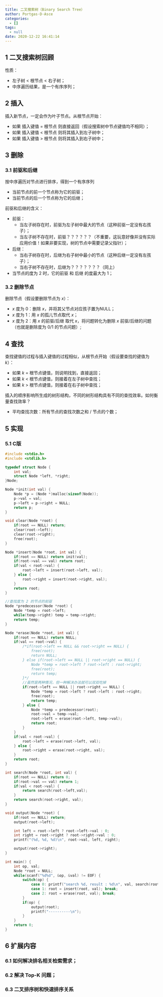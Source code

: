 ```yaml
---
title: 二叉搜索树（Binary Search Tree）
author: Portgas·D·Asce
categories:
  - []
tags:
  - null
date: 2020-12-22 16:41:14
---
```


<!--more-->

## 1 二叉搜索树回顾
性质：
- 左子树 < 根节点 < 右子树；
- 中序遍历结果，是一个有序序列；

## 2 插入
插入新节点，一定会作为叶子节点。从根节点开始：
- 如果 插入键值 = 根节点 则直接返回（假设搜索树中节点键值均不相同）；
- 如果 插入键值 < 根节点 则将其插入到左子树中；
- 如果 插入键值 > 根节点 则将其插入到右子树中；

## 3 删除
### 3.1 前驱和后继
按中序遍历对节点进行排序，得到一个有序序列
- 当前节点的前一个节点称为它的前驱；
- 当前节点的后一个节点称为它的后继；

前驱和后继的含义：
- 前驱：
  - 当左子树存在时，前驱为左子树中最大的节点（这种前驱一定没有右孩子）；
  - 当左子树不存在时，前驱？？？？？？（不重要，这玩意好像并没有实际应用价值！如果非要实现，树的节点中需要记录父指针）；
- 后继：
  - 当右子树存在时，后继为右子树中最小的节点（这种后继一定没有左孩子）；
  - 当右子树不存在时，后继为？？？？？？？（同上）
- 当节点的度为 2 时，它的前驱 和 后继 的度最大为 1；

### 3.2 删除节点 
删除节点（假设要删除节点为 $x$）：
- $x$ 度为 0：删除 $x$，并将其父节点对应孩子置为NULL；
- $x$ 度为 1：用 $x$ 的孤儿节点取代 $x$；
- $x$ 度为 2：用 $x$ 的前驱/后继 取代 $x$，将问题转化为删除 $x$ 前驱/后继的问题（也就是删除度为 0/1 的节点问题）;

## 4 查找
查找键值的过程与插入键值的过程相似，从根节点开始（假设要查找的键值为 $k$）：
- 如果 $k$ = 根节点键值，则说明找到，直接返回；
- 如果 $k$ < 根节点键值，则接着在左子树中查找；
- 如果 $k$ > 根节点键值，则接着在右子树中查找；

插入的顺序影响所生成的树形结构，不同的树形结构具有不同的查找效率。如何衡量查找效率？
- 平均查找次数：所有节点的查找次数之和 / 节点的个数；

## 5 实现
### 5.1 C版
```cpp
#include <stdio.h>
#include <stdlib.h>

typedef struct Node {
    int val;
    struct Node *left, *right;
}Node;

Node *init(int val) {
    Node *p = (Node *)malloc(sizeof(Node));
    p->val = val;
    p->left = p->right = NULL;
    return p;
}

void clear(Node *root) {
    if(root == NULL) return;
    clear(root->left);
    clear(root->right);
    free(root);
}

Node *insert(Node *root, int val) {
    if(root == NULL) return init(val);
    if(root->val == val) return root;
    if(val < root->val) {
        root->left = insert(root->left, val);
    } else {
        root->right = insert(root->right, val);
    }
    return root;
}

//查找度为 2 的节点的前驱
Node *predecessor(Node *root) {
    Node *temp = root->left;
    while(temp->right) temp = temp->right;
    return temp;
}

Node *erase(Node *root, int val) {
    if(root == NULL) return NULL;
    if(val == root->val) {
        /*if(root->left == NULL && root->right == NULL) {
            free(root);
            return NULL;
        } else if(root->left == NULL || root->right == NULL) {
            Node *temp = root->left ? root->left : root->right;
            free(root);
            return temp;
        }*/
        //虽然是两种情况，但一种解决办法就可以双双吃掉
        if(root->left == NULL || root->right == NULL) {
            Node *temp = root->left ? root->left : root->right;
            free(root);
            return temp;
        } else {
            Node *temp = predecessor(root);
            root->val = temp->val;
            root->left = erase(root->left, temp->val);
            return root;
        }
    }
    if(val < root->val) {
        root->left = erase(root->left, val);
    } else {
        root->right = erase(root->right, val);
    }
    return root;
}

int search(Node *root, int val) {
    if(root == NULL) return 0;
    if(root->val == val) return 1;
    if(val < root->val) {
        return search(root->left,val);
    }
    return search(root->right, val);
}

void output(Node *root) {
    if(root == NULL) return;
    output(root->left);

    int left = root->left ? root->left->val : 0;
    int right = root->right ? root->right->val : 0;
    printf("(%d, %d, %d)\n", root->val, left, right);

    output(root->right);
}

int main() {
    int op, val;
    Node *root = NULL;
    while(scanf("%d%d", &op, &val) != EOF) {
        switch(op) {
            case 0: printf("search %d, result : %d\n", val, search(root, val)); break;
            case 1: root = insert(root, val); break;
            case 2: root = erase(root, val); break;
        }
        if(op) {
            output(root);
            printf("----------\n");
        }
    }
    return 0;
}
```

## 6 扩展内容
### 6.1 如何解决排名相关检索需求；
### 6.2 解决 Top-K 问题；
### 6.3 二叉排序树和快速排序关系